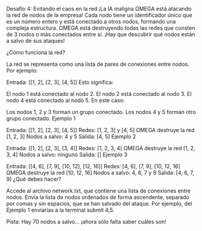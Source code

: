 Desafío 4: Evitando el caos en la red
¡La IA maligna ΩMEGA está atacando la red de nodos de la empresa! Cada nodo tiene un identificador único que es un número entero y está conectado a otros nodos, formando una compleja estructura.
ΩMEGA está destruyendo todas las redes que consten de 3 nodos o más conectados entre sí. ¡Hay que descubrir qué nodos están a salvo de sus ataques!

¿Cómo funciona la red?

La red se representa como una lista de pares de conexiones entre nodos. Por ejemplo:

Entrada: [[1, 2], [2, 3], [4, 5]]
Esto significa:

El nodo 1 está conectado al nodo 2.
El nodo 2 está conectado al nodo 3.
El nodo 4 está conectado al nodo 5.
En este caso:

Los nodos 1, 2 y 3 forman un grupo conectado.
Los nodos 4 y 5 forman otro grupo conectado.
Ejemplo 1

Entrada: [[1, 2], [2, 3], [4, 5]]
Redes: [1, 2, 3] y [4, 5]
ΩMEGA destruye la red [1, 2, 3]
Nodos a salvo: 4 y 5
Salida: [4, 5]
Ejemplo 2

Entrada: [[1, 2], [2, 3], [3, 4]]
Redes: [1, 2, 3, 4]
ΩMEGA destruye la red [1, 2, 3, 4]
Nodos a salvo: ninguno
Salida: []
Ejemplo 3

Entrada: [[4, 6], [7, 9], [10, 12], [12, 16]]
Redes: [4, 6], [7, 9], [10, 12, 16]
ΩMEGA destruye la red [10, 12, 16]
Nodos a salvo: 4, 6, 7 y 9
Salida: [4, 6, 7, 9]
¿Qué debes hacer?

Accede al archivo network.txt, que contiene una lista de conexiones entre nodos. Envía la lista de nodos ordenados de forma ascendente, separado por comas y sin espacios, que se han salvado del ataque. Por ejemplo, del Ejemplo 1 enviarías a la terminal submit 4,5.

Pista: Hay 70 nodos a salvo... ¡ahora sólo falta saber cuáles son!
